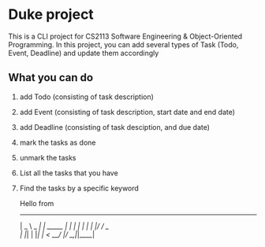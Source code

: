 # Duke project

This is a CLI project for CS2113 Software Engineering & Object-Oriented Programming. In this project, you can add several types of Task (Todo, Event, Deadline) and update them accordingly

## What you can do
1. add Todo (consisting of task description)
2. add Event (consisting of task description, start date and end date)
3. add Deadline (consisting of task desciption, and due date)
4. mark the tasks as done
5. unmark the tasks
6. List all the tasks that you have
7. Find the tasks by a specific keyword


   Hello from
    ____        _        
   |  _ \ _   _| | _____ 
   | | | | | | | |/ / _ \
   | |_| | |_| |   <  __/
   |____/ \__,_|_|\_\___|
   ```
